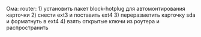 Ома:
	router:
		1) установить пакет block-hotplug для автомонтирования карточки
		2) снести ext3 и поставить ext4
		3) переразметить карточку sda<sda1> и форматнуть в ext4
		4) взять открытые ключи из роутера и распространить


		

